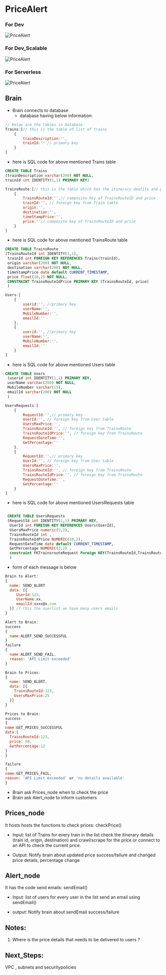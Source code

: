# PriceAlert

### For Dev
![PriceAlert](/Dev.jpg)

### For Dev_Scalable
![PriceAlert](/DevScalable.jpg)

### For Serverless
![PriceAlert](/Serverless.jpg)

## Brain
* Brain connects to database 
   *  database having below information:
```js
// below are the tables in Database.
Trains:[// this is the table of list of trains
    {
        trainDescription:'',
        trainId:'' // primary key 
    }
]
```
* here is SQL code for above mentioned Trains table
```sql
CREATE TABLE Trains
(trainDescription varchar(200) NOT NULL,
trainId int IDENTITY(1,1) PRIMARY KEY)
```

```js
TrainsRoute:[// this is the table which has the itinerary deatils and price
    {
        TrainsRouteId:'',// composite key of TrainsRouteID and price
        trainId:'', // foreign key from Train table
        origin:'',
        destination:'',
        timeStampPrice:'',
        price:''// composite key of TrainsRouteID and price
    }
]
```
* here is SQL code for above mentioned TrainsRoute table
```sql
CREATE TABLE TrainsRoute
(TrainsRouteId int IDENTITY(1,1),
 trainId int FOREIGN KEY REFERENCES Trains(trainId), 
 origin varchar(200) NOT NULL,
 destination varchar(200) NOT NULL,
 timeStampPrice date default CURRENT_TIMESTAMP,
 price float(10,2) NOT NULL,
 CONSTRAINT TrainsRouteIdPrice PRIMARY KEY (TrainsRouteId, price)
 )

```
```js
Users:[
    {
        userid:'', //primary key
        userName:'', 
        MobileNumber:'',
        emailId:''
    },
    {
        userid:'', //primary key
        userName:'', 
        MobileNumber:'',
        emailId:''
    }
]
```
* here is SQL code for above mentioned Users table

```sql
CREATE TABLE Users
 (userid int IDENTITY(1,1) PRIMARY KEY,
 userName varchar(200) NOT NULL,
 MobileNumber varchar(15), 
 emailId varchar(200) NOT NULL
 )
```

```js
UsersRequests:[
    {
        RequestId:'',// primary key
        UserId:'', // foreign key from User table
        UsersMaxPrice:'',
        TrainsRouteId:'', // foreign key from TrainsRoute
        TrainsRouteIdPrice:'', // foreign key from TrainsRoute
        RequestDateTime:'',
        GetPercentage:''
    },
    {
        RequestId:'',// primary key
        UserId:'', // foreign key from User table
        UsersMaxPrice:'',
        TrainsRouteId:'', // foreign key from TrainsRoute
        TrainsRouteIdPrice:'', // foreign key from TrainsRoute
        RequestDateTime:'',
        GetPercentage:''
    }
]
```
* here is SQL code for above mentioned UsersRequests table
```sql

 CREATE TABLE UsersRequests 
 (RequestId int IDENTITY(1,1) PRIMARY KEY,
  UserId int FOREIGN KEY REFERENCES Users(UserId),
  UsersMaxPrice numeric(5,2),
  TrainsRouteId int ,
  TrainsRouteIdPrice NUMERIC(10,2),
  RequestDateTime date default CURRENT_TIMESTAMP, 
  GetPercentage NUMERIC(3,2) ,
  constraint FKTrainsrouteRequest Foreign KEY(TrainsRouteId,TrainsRouteIdPrice) references TrainsRoute(TrainsRouteId,Price)
  )

```

* form of each message is below
```js
Brain to Alert:
{
  name: SEND_ALERT
  data: [{
     UserId:123,
     UserName:xx,
     emailId:xxxx@x.com
  }] // this the userlist we have many users emails
}

Alert to Brain:
success
{
  name:ALERT_SEND_SUCCESSFUL
}
failure
{
  name:ALERT_SEND_FAIL,
  reason: 'API Limit exceeded'
}

Brain to Prices:
{
  name: SEND_ALERT,
  data: [{
    TrainsRouteId:123,
    UsersMaxPrice:25
  }]
}

Prices to Brain:
success
{
name:GET_PRICES_SUCCESSFUL
data:[
  TrainsRouteId:123,
  price: 50,
  GetPercentage:12
]
}

failure
{
name:GET_PRICES_FAIL,
reason: 'API Limit exceeded' or 'no details available'
}
```
* Brain ask Prices_node when to check the price
* Brain ask Alert_node to inform customers


## Prices_node
It hosts hosts the functions to check prices: checkPrice()

* Input: list of Trains
    for every train in the list
      check the itinerary details (train id, origin, destination) and crawl/scrape for the price or connect to an API to check the current price.

* Output: 
    Notify brain about updated price success/failure and changed price details, percentage change

## Alert_node
It has the code send emails: sendEmail()

* Input: list of users
    for every user in the list
      send an email using sendEmail()

* output: Notify brain about sendEmail success/failure

## Notes: 
1. Where is the price details that needs to be delivered to users ?


## Next_Steps:
 VPC , subnets and securitypolicies 
